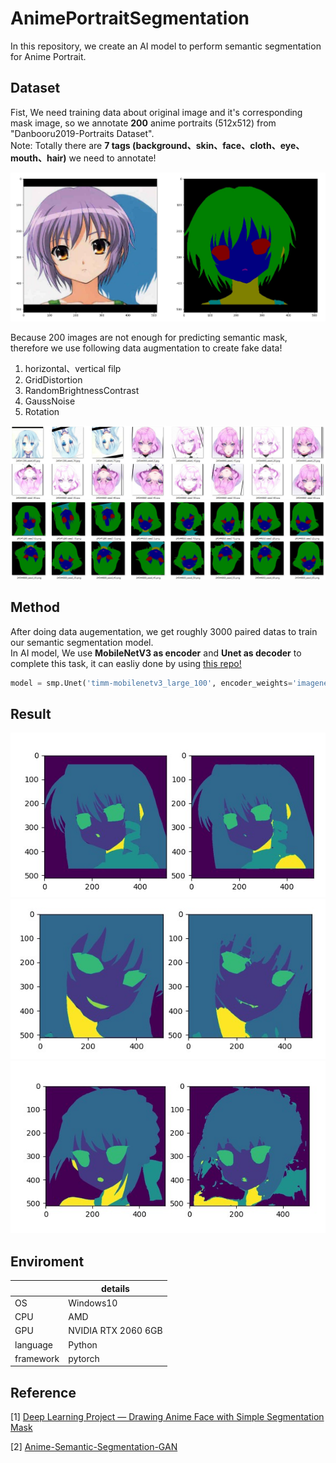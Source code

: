 # AnimePortraitSegmentation 

In this repository, we create an AI model to perform semantic segmentation for Anime Portrait. 

## Dataset 
Fist, We need training data about original image and it's corresponding mask image, so we annotate **200** anime portraits (512x512) from "Danbooru2019-Portraits Dataset".<br>
Note: Totally there are **7 tags (background、skin、face、cloth、eye、mouth、hair)** we need to annotate! 

![Image](/image/image&mask.jpg "image and mask")

Because 200 images are not enough for predicting semantic mask, therefore we use following data augmentation to create fake data!

1. horizontal、vertical filp
2. GridDistortion 
3. RandomBrightnessContrast 
4. GaussNoise
5. Rotation

![Image](/image/aug_image.jpg "aug_image")
![Image](/image/aug_mask.jpg "aug_mask")

## Method 
After doing data augementation, we get roughly 3000 paired datas to train our semantic segmentation model.<br>
In AI model, We use **MobileNetV3 as encoder** and **Unet as decoder** to complete this task, it can easliy done by using [this repo!](https://github.com/qubvel/segmentation_models.pytorch) 
```python
model = smp.Unet('timm-mobilenetv3_large_100', encoder_weights='imagenet', classes=class_num, activation=None, encoder_depth=5, decoder_channels=[256, 128, 64, 32, 16]).to("cuda")
```

## Result 
![Image](/image/res1.jpg "res1")
![Image](/image/res2.jpg "res2")
![Image](/image/res3.jpg "res3")

## Enviroment
||details|
|---|---|
|OS|Windows10|
|CPU|AMD|
|GPU|NVIDIA RTX 2060 6GB|
|language|Python|
|framework|pytorch|

## Reference 
[1] [Deep Learning Project — Drawing Anime Face with Simple Segmentation Mask](https://medium.com/@steinsfu/drawing-anime-face-with-simple-segmentation-mask-ca955c62ce09)

[2] [Anime-Semantic-Segmentation-GAN](https://github.com/pit-ray/Anime-Semantic-Segmentation-GAN)